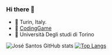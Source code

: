 ### Hi there 👋
- 📍 Turin, Italy.
- 🏃 [CodingGame](https://www.codingame.com/profile/3f9bea77733a9d89db7c63063ee9dd342680161)
- 📖 Università Degli studi di Torino

![José Santos GitHub stats](https://github-readme-stats.vercel.app/api?username=josesantosl&show_icons=true&theme=tokyonight&count_private=true)
[![Top Langs](https://github-readme-stats.vercel.app/api/top-langs/?username=josesantosl&layout=compact&theme=tokyonight&acount_private=true)](https://github.com/anuraghazra/github-readme-stats)
<!--
**josesantosl/josesantosl** is a ✨ _special_ ✨ repository because its `README.md` (this file) appears on your GitHub profile.

Here are some ideas to get you started:

- 🔭 I’m currently working on ...
- 🌱 I’m currently learning ...
- 👯 I’m looking to collaborate on ...
- 🤔 I’m looking for help with ...
- 💬 Ask me about ...
- 📫 How to reach me: ...
- 😄 Pronouns: ...
- ⚡ Fun fact: ...
-->

